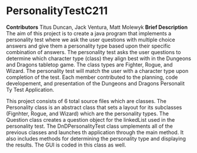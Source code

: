 # PersonalityTestC211
**Contributors** 
Titus Duncan, Jack Ventura, Matt Molewyk
**Brief Description** 
The aim of this project is to create a java program that implements a personality test where we ask the user questions with multiple choice answers and give them a personality type based upon their specific combination of answers. The personality test asks the user questions to determine which character type (class) they align best with in the Dungeons and Dragons tabletop game. The class types are Fighter, Rogue, and Wizard. The personality test will match the user with a character type upon completion of the test. Each member contributed to the planning, code developement, and presentation of the Dungeons and Dragons Personalit Ty Test Application.

This project consists of 6 total source files which are classes. The Personality class is an abstract class that sets a layout for its subclasses (Fignhter, Rogue, and Wizard) which are the personality types. The Question class creates a question object for the linkedList used in the personality test. The DnDPersonalityTest class umplements all of the previous classes and launches th application through the main method. It also includes methods for determining the personality type and displaying the results. The GUI is coded in this class as well.
